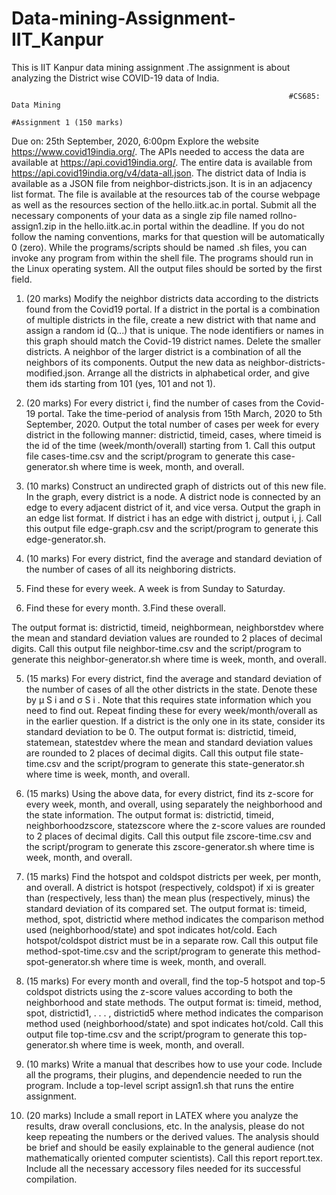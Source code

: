 # Data-mining-Assignment-IIT_Kanpur
This is IIT Kanpur data mining assignment .The assignment is about analyzing the District wise COVID-19 data of India.  



                                                                  #CS685: Data Mining
                                                                  #Assignment 1 (150 marks)

Due on: 25th September, 2020, 6:00pm
Explore the website https://www.covid19india.org/. The APIs needed to access the
data are available at https://api.covid19india.org/. The entire data is available from
https://api.covid19india.org/v4/data-all.json.
The district data of India is available as a JSON file from neighbor-districts.json. It
is in an adjacency list format. The file is available at the resources tab of the course webpage as well
as the resources section of the hello.iitk.ac.in portal.
Submit all the necessary components of your data as a single zip file named rollno-assign1.zip
in the hello.iitk.ac.in portal within the deadline.
If you do not follow the naming conventions, marks for that question will be automatically 0
(zero).
While the programs/scripts should be named .sh files, you can invoke any program from within
the shell file. The programs should run in the Linux operating system.
All the output files should be sorted by the first field.

1. (20 marks) Modify the neighbor districts data according to the districts found from the Covid19 portal. If a district in 
the portal is a combination of multiple districts in the file, create a new district with that name and assign a random id (Q...) that is unique. The node identifiers or
names in this graph should match the Covid-19 district names. Delete the smaller districts. A
neighbor of the larger district is a combination of all the neighbors of its components.
Output the new data as neighbor-districts-modified.json. Arrange all the districts
in alphabetical order, and give them ids starting from 101 (yes, 101 and not 1).

2. (20 marks) For every district i, find the number of cases from the Covid-19 portal. Take the
time-period of analysis from 15th March, 2020 to 5th September, 2020.
Output the total number of cases per week for every district in the following manner: districtid,
timeid, cases, where timeid is the id of the time (week/month/overall) starting from 1. Call this
output file cases-time.csv and the script/program to generate this case-generator.sh
where time is week, month, and overall.

3. (10 marks) Construct an undirected graph of districts out of this new file. In the graph, every
district is a node. A district node is connected by an edge to every adjacent district of it, and vice
versa.
Output the graph in an edge list format. If district i has an edge with district j, output i, j. Call
this output file edge-graph.csv and the script/program to generate this edge-generator.sh.

4. (10 marks) For every district, find the average and standard deviation of the number of cases of
all its neighboring districts.

  1. Find these for every week. A week is from Sunday to Saturday. 
  2. Find these for every month.
  3.Find these overall.

The output format is: districtid, timeid, neighbormean, neighborstdev where the mean and
standard deviation values are rounded to 2 places of decimal digits. Call this output file neighbor-time.csv
and the script/program to generate this neighbor-generator.sh where time is week,
month, and overall.

5. (15 marks) For every district, find the average and standard deviation of the number of cases
of all the other districts in the state. Denote these by µ
S
i
and σ
S
i
. Note that this requires state
information which you need to find out.
Repeat finding these for every week/month/overall as in the earlier question. If a district is the
only one in its state, consider its standard deviation to be 0.
The output format is: districtid, timeid, statemean, statestdev where the mean and standard
deviation values are rounded to 2 places of decimal digits. Call this output file state-time.csv
and the script/program to generate this state-generator.sh where time is week, month,
and overall.

6. (15 marks) Using the above data, for every district, find its z-score for every week, month, and
overall, using separately the neighborhood and the state information.
The output format is: districtid, timeid, neighborhoodzscore, statezscore where the z-score
values are rounded to 2 places of decimal digits. Call this output file zscore-time.csv and
the script/program to generate this zscore-generator.sh where time is week, month,
and overall.

7. (15 marks) Find the hotspot and coldspot districts per week, per month, and overall. A district
is hotspot (respectively, coldspot) if xi
is greater than (respectively, less than) the mean plus
(respectively, minus) the standard deviation of its compared set.
The output format is: timeid, method, spot, districtid where method indicates the comparison method used (neighborhood/state) and spot indicates hot/cold. Each hotspot/coldspot district must be in a separate row. Call this output file method-spot-time.csv and the
script/program to generate this method-spot-generator.sh where time is week, month,
and overall.

8. (15 marks) For every month and overall, find the top-5 hotspot and top-5 coldspot districts using
the z-score values according to both the neighborhood and state methods.
The output format is: timeid, method, spot, districtid1, . . . , districtid5 where method indicates the comparison method used (neighborhood/state) and spot indicates hot/cold. Call this
output file top-time.csv and the script/program to generate this top-generator.sh
where time is week, month, and overall.

9. (10 marks) Write a manual that describes how to use your code. Include all the programs, their
plugins, and dependencie needed to run the program. Include a top-level script assign1.sh
that runs the entire assignment.


10. (20 marks) Include a small report in LATEX where you analyze the results, draw overall conclusions, etc. In the analysis, please do not keep repeating the numbers or the derived values. The
analysis should be brief and should be easily explainable to the general audience (not mathematically oriented computer scientists).
Call this report report.tex. Include all the necessary accessory files needed for its successful
compilation.
